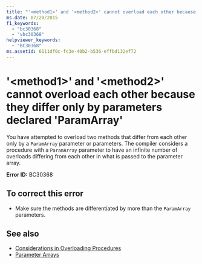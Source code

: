 ```yaml
---
title: "'<method1>' and '<method2>' cannot overload each other because they differ only by parameters declared 'ParamArray'"
ms.date: 07/20/2015
f1_keywords: 
  - "bc30368"
  - "vbc30368"
helpviewer_keywords: 
  - "BC30368"
ms.assetid: 6111df0c-fc3e-40b2-b536-effbd132ef72
---
```

# '\<method1>' and '\<method2>' cannot overload each other because they differ only by parameters declared 'ParamArray'
You have attempted to overload two methods that differ from each other only by a `ParamArray` parameter or parameters. The compiler considers a procedure with a `ParamArray` parameter to have an infinite number of overloads differing from each other in what is passed to the parameter array.  
  
 **Error ID:** BC30368  
  
## To correct this error  
  
- Make sure the methods are differentiated by more than the `ParamArray` parameters.  
  
## See also

- [Considerations in Overloading Procedures](../../visual-basic/programming-guide/language-features/procedures/considerations-in-overloading-procedures.md)
- [Parameter Arrays](../../visual-basic/programming-guide/language-features/procedures/parameter-arrays.md)
